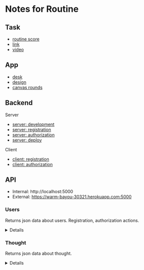 # Notes for Routine

## Task 
- [routine score](https://github.com/lexarudak/routine/blob/notes/score.md)
- [link](https://github.com/rolling-scopes-school/tasks/blob/master/tasks/rsclone/rsclone.md)
- [video](https://www.youtube.com/watch?v=-EJnrfwdnD8)

## App

- [desk](https://github.com/users/lexarudak/projects/2/views/1)
- [design](https://www.figma.com/file/5rzJMlMCJgY34kijNJSvOm/Routine?node-id=0%3A1&t=DSyZZc0JgU8DWcgq-0)
- [canvas rounds](https://www.youtube.com/watch?v=KEQsm2yL6Lg&t=778s)

## Backend

Server
- [server: development](https://www.youtube.com/watch?v=tKM44vPHU0U)
- [server: registration](https://www.youtube.com/watch?v=tPpvz-DIG0w)
- [server: authorization](https://www.youtube.com/watch?v=ITBPoR3p7YA)
- [server: deploy](https://www.youtube.com/watch?v=lAIOTi6w7Pk)

Client
- [client: registration](https://www.youtube.com/watch?v=sqou7Zlj264)
- [client: authorization](https://www.youtube.com/watch?v=o30BcvKwcvg)

## API

- Internal: http://localhost:5000
- External: https://warm-bayou-30321.herokuapp.com:5000

### Users

Returns json data about users. Registration, authorization actions.

<details>

- `GET` /api/users
- `GET` /api/users/:id
- `POST` /api/registration
- `POST` /api/login
- `PUT` /api/users
- `DELETE` /api/users/:id

</details>

### Thought

Returns json data about thought.

<details>

- `GET` /api/thoughts
- `GET` /api/thoughts/:id
- `POST` /api/thoughts
- `PUT` /api/thoughts
- `DELETE` /api/thoughts/:id

</details>
